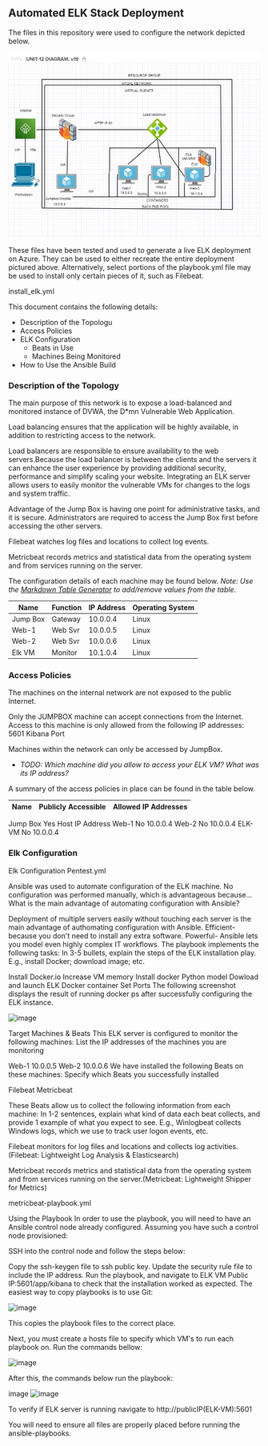 ## Automated ELK Stack Deployment

The files in this repository were used to configure the network depicted below.

![TODO: Update the path with the name of your diagram](./Images/P1diagram.jpg)

These files have been tested and used to generate a live ELK deployment on Azure. They can be used to either recreate the entire deployment pictured above. Alternatively, select portions of the playbook.yml file may be used to install only certain pieces of it, such as Filebeat.

  install_elk.yml

This document contains the following details:
- Description of the Topologu
- Access Policies
- ELK Configuration
  - Beats in Use
  - Machines Being Monitored
- How to Use the Ansible Build


### Description of the Topology
The main purpose of this network is to expose a load-balanced and monitored instance of DVWA, the D*mn Vulnerable Web Application.

Load balancing ensures that the application will be highly available, in addition to restricting access to the network.

Load balancers are responsible to ensure availability to the web servers.Because the load balancer is between the clients and the servers it can enhance the user experience by providing additional security, performance and simplify scaling your website.
Integrating an ELK server allows users to easily monitor the vulnerable VMs for changes to the logs and system traffic.

Advantage of the Jump Box is having one point for administrative tasks, and it is secure. Administrators are required to access the Jump Box first before accessing the other servers.

Filebeat watches log files and locations to collect log events.

Metricbeat records metrics and statistical data from the operating system and from services running on the server.

The configuration details of each machine may be found below.
_Note: Use the [Markdown Table Generator](http://www.tablesgenerator.com/markdown_tables) to add/remove values from the table_.

| Name     | Function | IP Address | Operating System |
|----------|----------|------------|------------------|
| Jump Box | Gateway  | 10.0.0.4   | Linux            |
| Web-1    | Web Svr  | 10.0.0.5   | Linux            |
| Web-2    | Web Svr  | 10.0.0.6   | Linux            |
| Elk VM   | Monitor  | 10.1.0.4   | Linux            |

### Access Policies

The machines on the internal network are not exposed to the public Internet. 

Only the JUMPBOX machine can accept connections from the Internet. Access to this machine is only allowed from the following IP addresses:
5601 Kibana Port

Machines within the network can only be accessed by JumpBox.
- _TODO: Which machine did you allow to access your ELK VM? What was its IP address?_

A summary of the access policies in place can be found in the table below.

| Name     | Publicly Accessible | Allowed IP Addresses |
|----------|---------------------|----------------------|
Jump Box            Yes                Host IP Address
Web-1	           No	                   10.0.0.4
Web-2	           No	                   10.0.0.4
ELK-VM	         No	                   10.0.0.4

### Elk Configuration
Elk Configuration
Pentest.yml

Ansible was used to automate configuration of the ELK machine. No configuration was performed manually, which is advantageous because... What is the main advantage of automating configuration with Ansible?

Deployment of multiple servers easily without touching each server is the main advantage of authomating configuration with Ansible.
  Efficient- because you don't need to install any extra software.
  Powerful- Ansible lets you model even highly complex IT workflows.
The playbook implements the following tasks: In 3-5 bullets, explain the steps of the ELK installation play. E.g., install Docker; download image; etc.

Install Docker.io
Increase VM memory
Install docker Python model
Dowload and launch ELK Docker container
Set Ports
The following screenshot displays the result of running docker ps after successfully configuring the ELK instance.

![image](https://user-images.githubusercontent.com/84650579/136495457-eaea66c9-bdf1-456d-9f3e-9eff3ec693fb.png)

Target Machines & Beats
This ELK server is configured to monitor the following machines: List the IP addresses of the machines you are monitoring

Web-1	10.0.0.5
Web-2	10.0.0.6
We have installed the following Beats on these machines: Specify which Beats you successfully installed

Filebeat Metricbeat

These Beats allow us to collect the following information from each machine: In 1-2 sentences, explain what kind of data each beat collects, and provide 1 example of what you expect to see. E.g., Winlogbeat collects Windows logs, which we use to track user logon events, etc.

Filebeat monitors for log files and locations and collects log activities.(Filebeat: Lightweight Log Analysis & Elasticsearch)

Metricbeat records metrics and statistical data from the operating system and from services running on the server.(Metricbeat: Lightweight Shipper for Metrics)

metricbeat-playbook.yml

Using the Playbook
In order to use the playbook, you will need to have an Ansible control node already configured. Assuming you have such a control node provisioned:

SSH into the control node and follow the steps below:

Copy the ssh-keygen file to ssh public key.
Update the security rule file to include the IP address.
Run the playbook, and navigate to ELK VM Public IP:5601/app/kibana to check that the installation worked as expected.
The easiest way to copy playbooks is to use Git:

![image](https://user-images.githubusercontent.com/84650579/136495533-6b37277a-8e18-4956-8f6a-0a22b74ec314.png)


This copies the playbook files to the correct place.

Next, you must create a hosts file to specify which VM's to run each playbook on. Run the commands bellow:

![image](https://user-images.githubusercontent.com/84650579/136495604-2bccde71-1ef9-45d6-ba0e-6754bbec1cdf.png)

After this, the commands below run the playbook:

image
![image](https://user-images.githubusercontent.com/84650579/136495649-a112f18e-f912-4ffa-946a-a45babb998b0.png)

To verify if ELK server is running navigate to http://publicIP(ELK-VM):5601

You will need to ensure all files are properly placed before running the ansible-playbooks.
